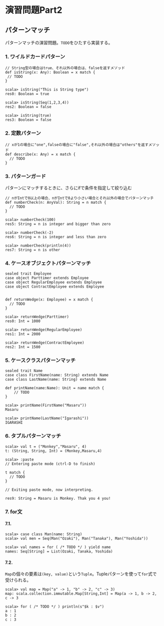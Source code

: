 # 演習問題Part2

## パターンマッチ

パターンマッチの演習問題。`TODO`をひたすら実装する。

### 1. ワイルドカードパターン

```
// String型の場合はtrue、それ以外の場合は、falseを返すメソッド
def isString(x: Any): Boolean = x match {
 // TODO
}
```

```
scala> isString("This is String type")
res0: Boolean = true

scala> isString(Seq(1,2,3,4))
res2: Boolean = false

scala> isString(true)
res3: Boolean = false
```

### 2. 定数パターン

```
// xが1の場合に"one",falseの場合に"false",それ以外の場合は"others"を返すメソッド
def describe(x: Any) = x match {
  // TODO
}
```

### 3. パターンガード

パターンにマッチするときに、さらにifで条件を指定して絞り込む

```
// nがIntで0以上の場合、nがIntで0より小さい場合とそれ以外の場合でパターンマッチ
def numberCheck(n: AnyVal): String = n match {
  // TODO
}
```

```
scala> numberCheck(100)
res5: String = n is integer and bigger than zero

scala> numberCheck(-2)
res6: String = n is integer and less than zero

scala> numberCheck(println(4))
res7: String = n is other
```

### 4. ケースオブジェクトパターンマッチ

```
sealed trait Employee
case object Parttimer extends Employee
case object RegularEmployee extends Employee
case object ContractEmployee extends Employee


def returnWedge(x: Employee) = x match {
  // TODO
}
```

```
scala> returnWedge(Parttimer)
res0: Int = 1000

scala> returnWedge(RegularEmployee)
res1: Int = 2000

scala> returnWedge(ContractEmployee)
res2: Int = 1500
```

### 5. ケースクラスパターンマッチ

```
sealed trait Name
case class FirstName(name: String) extends Name
case class LastName(name: String) extends Name

def printName(name:Name): Unit = name match {
    // TODO
}
```

```
scala> printName(FirstName("Masaru"))
Masaru

scala> printName(LastName("Igarashi"))
IGARASHI
```


### 6. タプルパターンマッチ

```
scala> val t = ("Monkey","Masaru", 4)
t: (String, String, Int) = (Monkey,Masaru,4)

scala> :paste
// Entering paste mode (ctrl-D to finish)

t match {
  // TODO
}

// Exiting paste mode, now interpreting.

res9: String = Masaru is Monkey. Thak you 4 you!
```


### 7. for文

#### 7.1.

```
scala> case class Man(name: String)
scala> val men = Seq(Man("Ozaki"), Man("Tanaka"), Man("Yoshida"))

scala> val names = for ( /* TODO */ ) yield name
names: Seq[String] = List(Ozaki, Tanaka, Yoshida)
```

#### 7.2.

`Map`の個々の要素は`(key, value)`という`Tuple`。Tupleパターンを使って`for`式で受けられる。

```
scala> val map = Map("a" -> 1, "b" -> 2, "c" -> 3)
map: scala.collection.immutable.Map[String,Int] = Map(a -> 1, b -> 2, c -> 3

scala> for ( /* TODO */ ) println(s"$k : $v")
a : 1
b : 2
c : 3
```



